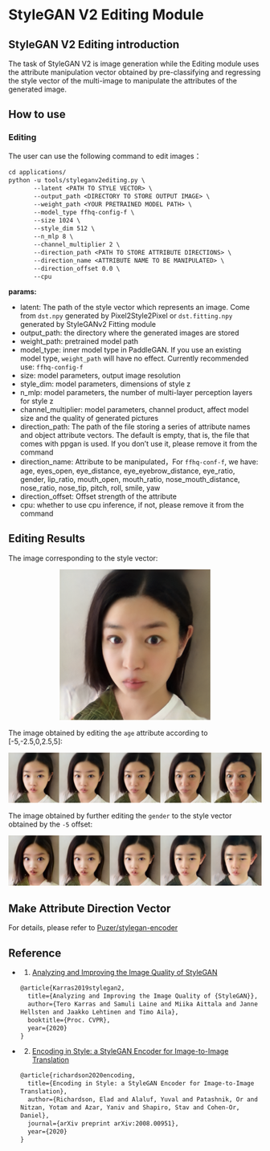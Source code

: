 # StyleGAN V2 Editing Module

## StyleGAN V2 Editing introduction

The task of StyleGAN V2 is image generation while the Editing module uses the attribute manipulation vector obtained by pre-classifying and regressing the style vector of the multi-image to manipulate the attributes of the generated image.

## How to use

### Editing


The user can use the following command to edit images：

```
cd applications/
python -u tools/styleganv2editing.py \
       --latent <PATH TO STYLE VECTOR> \
       --output_path <DIRECTORY TO STORE OUTPUT IMAGE> \
       --weight_path <YOUR PRETRAINED MODEL PATH> \
       --model_type ffhq-config-f \
       --size 1024 \
       --style_dim 512 \
       --n_mlp 8 \
       --channel_multiplier 2 \
       --direction_path <PATH TO STORE ATTRIBUTE DIRECTIONS> \
       --direction_name <ATTRIBUTE NAME TO BE MANIPULATED> \
       --direction_offset 0.0 \
       --cpu
```

**params:**
- latent: The path of the style vector which represents an image. Come from `dst.npy` generated by Pixel2Style2Pixel or `dst.fitting.npy` generated by StyleGANv2 Fitting module
- output_path: the directory where the generated images are stored
- weight_path: pretrained model path
- model_type: inner model type in PaddleGAN. If you use an existing model type, `weight_path` will have no effect.
  Currently recommended use: `ffhq-config-f`
- size: model parameters, output image resolution
- style_dim: model parameters, dimensions of style z
- n_mlp: model parameters, the number of multi-layer perception layers for style z
- channel_multiplier: model parameters, channel product, affect model size and the quality of generated pictures
- direction_path: The path of the file storing a series of attribute names and object attribute vectors. The default is empty, that is, the file that comes with ppgan is used. If you don’t use it, please remove it from the command
- direction_name: Attribute to be manipulated，For `ffhq-conf-f`, we have: age, eyes_open, eye_distance, eye_eyebrow_distance, eye_ratio, gender, lip_ratio, mouth_open, mouth_ratio, nose_mouth_distance, nose_ratio, nose_tip, pitch, roll, smile, yaw
- direction_offset: Offset strength of the attribute
- cpu: whether to use cpu inference, if not, please remove it from the command

## Editing Results

The image corresponding to the style vector:

<div align="center">
    <img src="../../imgs/stylegan2fitting-sample.png" width="300"/>
</div>

The image obtained by editing the `age` attribute according to [-5,-2.5,0,2.5,5]:

<div align="center">
    <img src="../../imgs/stylegan2editing-sample1.png" width="640"/>
</div>

The image obtained by further editing the `gender` to the style vector obtained by the `-5` offset:

<div align="center">
    <img src="../../imgs/stylegan2editing-sample2.png" width="640"/>
</div>

## Make Attribute Direction Vector

For details, please refer to [Puzer/stylegan-encoder](https://github.com/Puzer/stylegan-encoder/blob/master/Learn_direction_in_latent_space.ipynb)

## Reference

- 1. [Analyzing and Improving the Image Quality of StyleGAN](https://arxiv.org/abs/1912.04958)

  ```
  @article{Karras2019stylegan2,
    title={Analyzing and Improving the Image Quality of {StyleGAN}},
    author={Tero Karras and Samuli Laine and Miika Aittala and Janne Hellsten and Jaakko Lehtinen and Timo Aila},
    booktitle={Proc. CVPR},
    year={2020}
  }
  ```
- 2. [Encoding in Style: a StyleGAN Encoder for Image-to-Image Translation](hhttps://arxiv.org/abs/2008.00951)

  ```
  @article{richardson2020encoding,
    title={Encoding in Style: a StyleGAN Encoder for Image-to-Image Translation},
    author={Richardson, Elad and Alaluf, Yuval and Patashnik, Or and Nitzan, Yotam and Azar, Yaniv and Shapiro, Stav and Cohen-Or, Daniel},
    journal={arXiv preprint arXiv:2008.00951},
    year={2020}
  }
  ```
